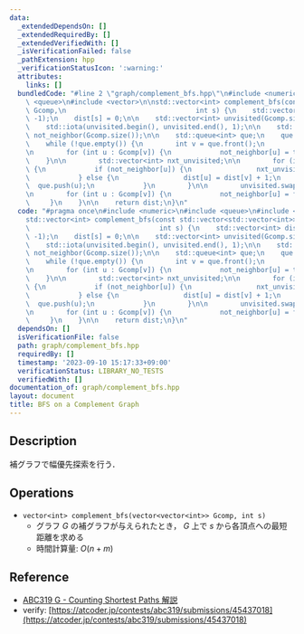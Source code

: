 ```yaml
---
data:
  _extendedDependsOn: []
  _extendedRequiredBy: []
  _extendedVerifiedWith: []
  _isVerificationFailed: false
  _pathExtension: hpp
  _verificationStatusIcon: ':warning:'
  attributes:
    links: []
  bundledCode: "#line 2 \"graph/complement_bfs.hpp\"\n#include <numeric>\n#include\
    \ <queue>\n#include <vector>\n\nstd::vector<int> complement_bfs(const std::vector<std::vector<int>>&\
    \ Gcomp,\n                                int s) {\n    std::vector<int> dist(Gcomp.size(),\
    \ -1);\n    dist[s] = 0;\n\n    std::vector<int> unvisited(Gcomp.size() - 1);\n\
    \    std::iota(unvisited.begin(), unvisited.end(), 1);\n\n    std::vector<bool>\
    \ not_neighbor(Gcomp.size());\n\n    std::queue<int> que;\n    que.push(s);\n\n\
    \    while (!que.empty()) {\n        int v = que.front();\n        que.pop();\n\
    \n        for (int u : Gcomp[v]) {\n            not_neighbor[u] = true;\n    \
    \    }\n\n        std::vector<int> nxt_unvisited;\n\n        for (int u : unvisited)\
    \ {\n            if (not_neighbor[u]) {\n                nxt_unvisited.push_back(u);\n\
    \            } else {\n                dist[u] = dist[v] + 1;\n              \
    \  que.push(u);\n            }\n        }\n\n        unvisited.swap(nxt_unvisited);\n\
    \n        for (int u : Gcomp[v]) {\n            not_neighbor[u] = false;\n   \
    \     }\n    }\n\n    return dist;\n}\n"
  code: "#pragma once\n#include <numeric>\n#include <queue>\n#include <vector>\n\n\
    std::vector<int> complement_bfs(const std::vector<std::vector<int>>& Gcomp,\n\
    \                                int s) {\n    std::vector<int> dist(Gcomp.size(),\
    \ -1);\n    dist[s] = 0;\n\n    std::vector<int> unvisited(Gcomp.size() - 1);\n\
    \    std::iota(unvisited.begin(), unvisited.end(), 1);\n\n    std::vector<bool>\
    \ not_neighbor(Gcomp.size());\n\n    std::queue<int> que;\n    que.push(s);\n\n\
    \    while (!que.empty()) {\n        int v = que.front();\n        que.pop();\n\
    \n        for (int u : Gcomp[v]) {\n            not_neighbor[u] = true;\n    \
    \    }\n\n        std::vector<int> nxt_unvisited;\n\n        for (int u : unvisited)\
    \ {\n            if (not_neighbor[u]) {\n                nxt_unvisited.push_back(u);\n\
    \            } else {\n                dist[u] = dist[v] + 1;\n              \
    \  que.push(u);\n            }\n        }\n\n        unvisited.swap(nxt_unvisited);\n\
    \n        for (int u : Gcomp[v]) {\n            not_neighbor[u] = false;\n   \
    \     }\n    }\n\n    return dist;\n}\n"
  dependsOn: []
  isVerificationFile: false
  path: graph/complement_bfs.hpp
  requiredBy: []
  timestamp: '2023-09-10 15:17:33+09:00'
  verificationStatus: LIBRARY_NO_TESTS
  verifiedWith: []
documentation_of: graph/complement_bfs.hpp
layout: document
title: BFS on a Complement Graph
---
```


## Description

補グラフで幅優先探索を行う．

## Operations

- `vector<int> complement_bfs(vector<vector<int>> Gcomp, int s)`
    - グラフ $G$ の補グラフが与えられたとき， $G$ 上で $s$ から各頂点への最短距離を求める
    - 時間計算量: $O(n+m)$

## Reference

- [ABC319 G - Counting Shortest Paths 解説](https://atcoder.jp/contests/abc319/editorial/7120)
- verify: [https://atcoder.jp/contests/abc319/submissions/45437018](https://atcoder.jp/contests/abc319/submissions/45437018)
